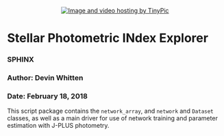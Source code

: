 <p align='center'>
<a href="http://tinypic.com?ref=2j68ln5" target="_blank"><img src="http://i64.tinypic.com/2j68ln5.png" border="0" alt="Image and video hosting by TinyPic"></a>
</p>


# Stellar Photometric INdex Explorer
### SPHINX
### Author: Devin Whitten
### Date: February 18, 2018

This script package contains the ``network_array``, and ``network`` and ``Dataset`` classes, as well as a main driver for use of network training and parameter estimation with J-PLUS photometry.
